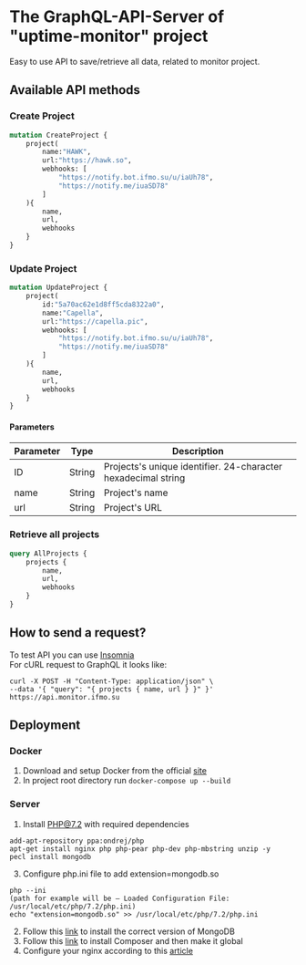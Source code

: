 # The GraphQL-API-Server of "uptime-monitor" project
Easy to use API to save/retrieve all data, related to monitor project.

## Available API methods
### Create Project
```graphql
mutation CreateProject {
    project(
        name:"HAWK",
        url:"https://hawk.so",
        webhooks: [
            "https://notify.bot.ifmo.su/u/iaUh78",
            "https://notify.me/iuaSD78"
        ]
    ){
        name,
        url,
        webhooks
    }
}
```

### Update Project
```graphql
mutation UpdateProject {
    project(
        id:"5a70ac62e1d8ff5cda8322a0",
        name:"Capella",
        url:"https://capella.pic",
        webhooks: [
            "https://notify.bot.ifmo.su/u/iaUh78",
            "https://notify.me/iuaSD78"
        ] 
    ){
        name,
        url,
        webhooks
    }
}
```

#### Parameters
| Parameter | Type | Description |
| -- | -- | -- |
| ID | String | Projects's unique identifier. 24-character hexadecimal string |
| name | String | Project's name |
| url | String | Project's URL |

### Retrieve all projects
```graphql
query AllProjects {
    projects {
        name,
        url,
        webhooks
    }
}
```

## How to send a request?
To test API you can use <a href="https://insomnia.rest">Insomnia</a>\
For cURL request to GraphQL it looks like:
```
curl -X POST -H "Content-Type: application/json" \ 
--data '{ "query": "{ projects { name, url } }" }' https://api.monitor.ifmo.su 
```

## Deployment
### Docker
1. Download and setup Docker from the official  <a href="https://www.docker.com/products/docker-desktop">site</a>
2. In project root directory run ```docker-compose up --build```

### Server
1. Install PHP@7.2 with required dependencies
```
add-apt-repository ppa:ondrej/php
apt-get install nginx php php-pear php-dev php-mbstring unzip -y
pecl install mongodb
```
3. Configure php.ini file to add extension=mongodb.so
```
php --ini
(path for example will be – Loaded Configuration File: /usr/local/etc/php/7.2/php.ini)
echo "extension=mongodb.so" >> /usr/local/etc/php/7.2/php.ini
```
2. Follow this <a href="https://docs.mongodb.com/manual/tutorial/install-mongodb-on-ubuntu/">link</a> to install the correct version of MongoDB
3. Follow this <a href="https://getcomposer.org/download/">link</a> to install Composer and then make it global
4. Configure your nginx according to this <a href="https://ifmo.su/devops-basics">article</a>
